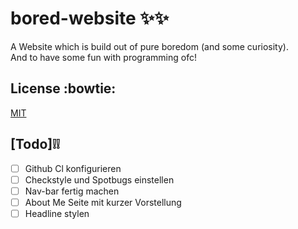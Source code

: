 # bored-website :sparkles::sparkles:
A Website which is build out of pure boredom (and some curiosity).     
And to have some fun with programming ofc!


## License :bowtie:
[MIT](https://choosealicense.com/licenses/mit/)

## [Todo]:grey_exclamation::grey_exclamation:
- [ ] Github Cl konfigurieren
- [ ] Checkstyle und Spotbugs einstellen
- [ ] Nav-bar fertig machen
- [ ] About Me Seite mit kurzer Vorstellung
- [ ] Headline stylen
